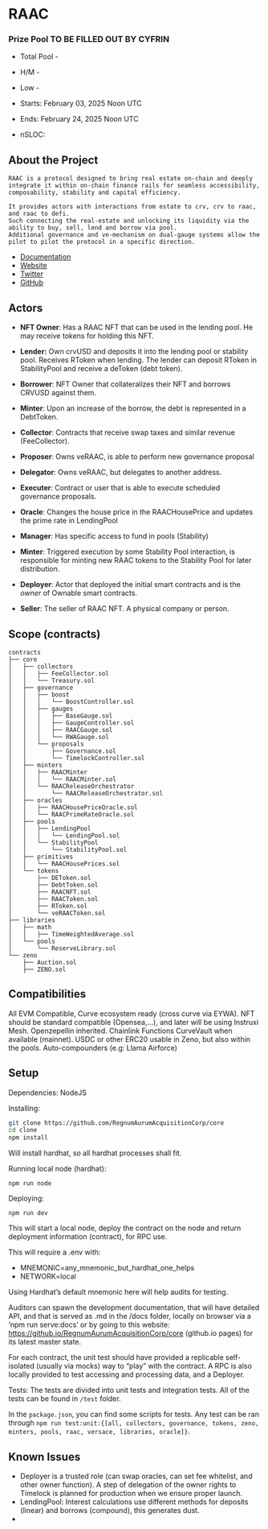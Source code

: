 # RAAC


### Prize Pool TO BE FILLED OUT BY CYFRIN

- Total Pool -
- H/M -
- Low -

- Starts: February 03, 2025 Noon UTC
- Ends: February 24, 2025 Noon UTC

- nSLOC:

[//]: # (contest-details-open)

## About the Project

```
RAAC is a protocol designed to bring real estate on-chain and deeply integrate it within on-chain finance rails for seamless accessibility, composability, stability and capital efficiency.

It provides actors with interactions from estate to crv, crv to raac, and raac to defi.
Such connecting the real-estate and unlocking its liquidity via the ability to buy, sell, lend and borrow via pool.
Additional governance and ve-mechanism on dual-gauge systems allow the pilot to pilot the protocol in a specific direction.

```

- [Documentation](https://github.com/Cyfrin/2025-02-raac/tree/main/docs)
- [Website](www.raac.io)
- [Twitter](www.twitter.com/RegnumAurum)
- [GitHub](www.github.com/RegnumAurumAcquisitionCorp)


## Actors

- **NFT Owner**: Has a RAAC NFT that can be used in the lending pool. He may receive tokens for holding this NFT.

- **Lender:** Own crvUSD and deposits it into the lending pool or stability pool. Receives RToken when lending. The lender can deposit RToken in StabilityPool and receive a deToken (debt token).
- **Borrower**: NFT Owner that collateralizes their NFT and borrows CRVUSD against them.
- **Minter**: Upon an increase of the borrow, the debt is represented in a DebtToken.
- **Collector**: Contracts that receive swap taxes and similar revenue (FeeCollector).
- **Proposer**: Owns veRAAC, is able to perform new governance proposal
- **Delegator**: Owns veRAAC, but delegates to another address.
- **Executer**: Contract or user that is able to execute scheduled governance proposals.
- **Oracle**: Changes the house price in the RAACHousePrice and updates the prime rate in LendingPool
- **Manager**: Has specific access to fund in pools (Stability)
- **Minter**: Triggered execution by some Stability Pool interaction, is responsible for minting new RAAC tokens to the Stability Pool for later distribution.
- **Deployer**: Actor that deployed the initial smart contracts and is the *owner* of Ownable smart contracts.
- **Seller**: The seller of RAAC NFT. A physical company or person.

[//]: # (contest-details-close)

[//]: # (scope-open)

## Scope (contracts)


```
contracts
├── core
│   ├── collectors
│   │   ├── FeeCollector.sol
│   │   └── Treasury.sol
│   ├── governance
│   │   ├── boost
│   │   │   └── BoostController.sol
│   │   ├── gauges
│   │   │   ├── BaseGauge.sol
│   │   │   ├── GaugeController.sol
│   │   │   ├── RAACGauge.sol
│   │   │   └── RWAGauge.sol
│   │   └── proposals
│   │       ├── Governance.sol
│   │       └── TimelockController.sol
│   ├── minters
│   │   ├── RAACMinter
│   │   │   └── RAACMinter.sol
│   │   └── RAACReleaseOrchestrator
│   │       └── RAACReleaseOrchestrator.sol
│   ├── oracles
│   │   ├── RAACHousePriceOracle.sol
│   │   └── RAACPrimeRateOracle.sol
│   ├── pools
│   │   ├── LendingPool
│   │   │   └── LendingPool.sol
│   │   └── StabilityPool
│   │       └── StabilityPool.sol
│   ├── primitives
│   │   └── RAACHousePrices.sol
│   └── tokens
│       ├── DEToken.sol
│       ├── DebtToken.sol
│       ├── RAACNFT.sol
│       ├── RAACToken.sol
│       ├── RToken.sol
│       └── veRAACToken.sol
├── libraries
│   ├── math
│   │   ├── TimeWeightedAverage.sol
│   └── pools
│       └── ReserveLibrary.sol
└── zeno
    ├── Auction.sol
    ├── ZENO.sol
```

## Compatibilities

All EVM Compatible, Curve ecosystem ready (cross curve via EYWA).
NFT should be standard compatible (Opensea,...), and later will be using Instruxi Mesh.
Openzepellin inherited.
Chainlink Functions
CurveVault when available (mainnet).
USDC or other ERC20 usable in Zeno, but also within the pools.
Auto-compounders (e.g: Llama Airforce)

[//]: # (scope-close)

[//]: # (getting-started-open)

## Setup

Dependencies: NodeJS

Installing:
```bash
git clone https://github.com/RegnumAurumAcquisitionCorp/core
cd clone
npm install
```

Will install hardhat, so all hardhat processes shall fit.

Running local node (hardhat):
```
npm run node
```


Deploying:
```
npm run dev
```

This will start a local node, deploy the contract on the node and return deployment information (contract), for RPC use.

This will require a .env with:
- MNEMONIC=any_mnemonic_but_hardhat_one_helps
- NETWORK=local

Using Hardhat’s default mnemonic here will help audits for testing.

Auditors can spawn the development documentation, that will have detailed API, and that is served as .md in the /docs folder, locally on browser via a ‘npm run serve:docs’ or by going to this website: https://github.io/RegnumAurumAcquisitionCorp/core (github.io pages) for its latest master state.

For each contract, the unit test should have provided a replicable self-isolated (usually via mocks) way to “play” with the contract. A RPC is also locally provided to test accessing and processing data, and a Deployer.

Tests:
The tests are divided into unit tests and integration tests. All of the tests can be found in `/test` folder.

In the `package.json`, you can find some scripts for tests.
Any test can be ran through `npm run test:unit:{[all, collectors, governance, tokens, zeno, minters, pools, raac, versace, libraries, oracle]}`.

[//]: # (getting-started-close)

[//]: # (known-issues-open)

## Known Issues

- Deployer is a trusted role (can swap oracles, can set fee whitelist, and other owner function).
A step of delegation of the owner rights to Timelock is planned for production when we ensure proper launch.
- LendingPool: Interest calculations use different methods for deposits (linear) and borrows (compound), this generates dust.
- 
[//]: # (known-issues-close)
